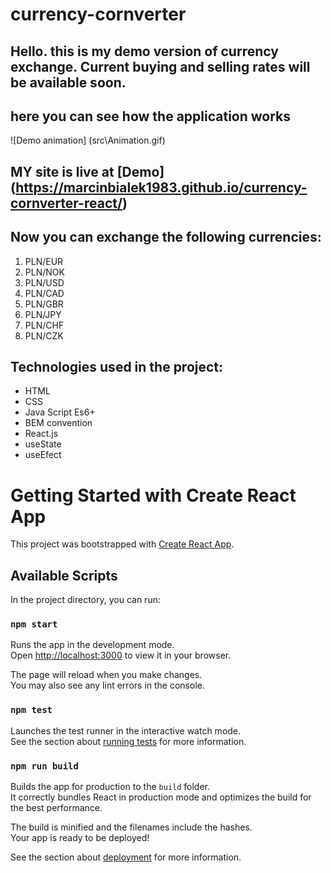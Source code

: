 # currency-cornverter
## Hello. this is my demo version of currency exchange. Current buying and selling rates will be available soon.

## here you can see how the application works
![Demo animation] (src\Animation.gif)

## MY site is live at [Demo] (https://marcinbialek1983.github.io/currency-cornverter-react/)
## Now you can exchange the following currencies:

1. PLN/EUR
2. PLN/NOK
3. PLN/USD
4. PLN/CAD
5. PLN/GBR
6. PLN/JPY
7. PLN/CHF
8. PLN/CZK

## Technologies used in the project:

- HTML
- CSS
- Java Script Es6+
- BEM convention
- React.js
- useState
- useEfect

# Getting Started with Create React App

This project was bootstrapped with [Create React App](https://github.com/facebook/create-react-app).

## Available Scripts

In the project directory, you can run:

### `npm start`

Runs the app in the development mode.\
Open [http://localhost:3000](http://localhost:3000) to view it in your browser.

The page will reload when you make changes.\
You may also see any lint errors in the console.

### `npm test`

Launches the test runner in the interactive watch mode.\
See the section about [running tests](https://facebook.github.io/create-react-app/docs/running-tests) for more information.

### `npm run build`

Builds the app for production to the `build` folder.\
It correctly bundles React in production mode and optimizes the build for the best performance.

The build is minified and the filenames include the hashes.\
Your app is ready to be deployed!

See the section about [deployment](https://facebook.github.io/create-react-app/docs/deployment) for more information.

